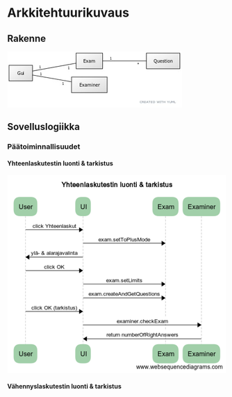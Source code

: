 # Arkkitehtuurikuvaus

## Rakenne

![Luokkakaavio](MatematiikkaSovellusluokkakaavio.jpg)

## Sovelluslogiikka

### Päätoiminnallisuudet

#### Yhteenlaskutestin luonti & tarkistus

![Sekvenssikaavio1](yhteenlasku.png)

#### Vähennyslaskutestin luonti & tarkistus





